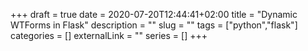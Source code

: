 +++ 
draft = true
date = 2020-07-20T12:44:41+02:00
title = "Dynamic WTForms in Flask"
description = ""
slug = "" 
tags = ["python","flask"]
categories = []
externalLink = ""
series = []
+++
